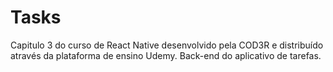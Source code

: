 # Tasks
Capitulo 3 do curso de React Native desenvolvido pela COD3R e distribuído através da plataforma de ensino Udemy.
Back-end do aplicativo de tarefas.
